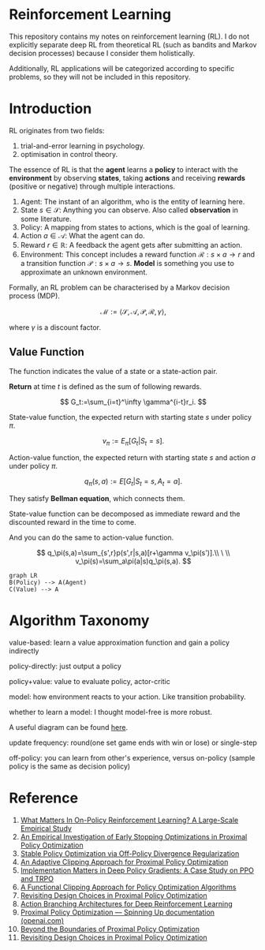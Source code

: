 # Reinforcement Learning

This repository contains my notes on reinforcement learning (RL). I do not explicitly separate deep RL from theoretical RL (such as bandits and Markov decision processes) because I consider them holistically.

Additionally, RL applications will be categorized according to specific problems, so they will not be included in this repository.

# Introduction

RL originates from two fields:

1. trial-and-error learning in psychology.
2. optimisation in control theory.

The essence of RL is that the **agent** learns a **policy** to interact with the **environment** by observing **states**, taking **actions** and receiving **rewards** (positive or negative) through multiple interactions.

1. Agent: The instant of an algorithm, who is the entity of learning here.
2. State $s\in\mathcal S$: Anything you can observe. Also called **observation** in some literature.
3. Policy: A mapping from states to actions, which is the goal of learning.
4. Action $a\in\mathcal A$: What the agent can do.
5. Reward $r\in\mathbb R$: A feedback the agent gets after submitting an action.
6. Environment: This concept includes a reward function $\mathcal R:s\times a\to r$ and a transition function $\mathcal P:s\times a\to s$. **Model** is something you use to approximate an unknown environment.

Formally, an RL problem can be characterised by a Markov decision process (MDP).

$$
\mathcal M:=\langle\mathcal S,\mathcal A,\mathcal P,\mathcal R,\gamma\rangle,
$$

where $\gamma$ is a discount factor.

## Value Function

The function indicates the value of a state or a state-action pair.

**Return** at time $t$ is defined as the sum of following rewards.

$$
G_t:=\sum_{i=t}^\infty \gamma^{i-t}r_i.
$$

State-value function, the expected return with starting state $s$ under policy $\pi$.

$$
v_\pi:=E_\pi[G_t|S_t=s].
$$

Action-value function, the expected return with starting state $s$ and action $a$ under policy $\pi$.

$$
q_\pi(s,a):=E[G_t|S_t=s, A_t=a].
$$

They satisfy **Bellman equation**, which connects them.

State-value function can be decomposed as immediate reward and the discounted reward in the time to come.

And you can do the same to action-value function.

$$
q_\pi(s,a)=\sum_{s',r}p(s',r|s,a)[r+\gamma v_\pi(s')].\\
\ \\
v_\pi(s)=\sum_a\pi(a|s)q_\pi(s,a).
$$

```mermaid
graph LR
B(Policy) --> A(Agent)
C(Value) --> A
```

# Algorithm Taxonomy

value-based: learn a value approximation function and gain a policy indirectly

policy-directly: just output a policy

policy+value: value to evaluate policy, actor-critic

model: how environment reacts to your action. Like transition probability.

whether to learn a model: I thought model-free is more robust.

A useful diagram can be found [here](https://spinningup.openai.com/en/latest/spinningup/rl_intro2.html).

update frequency: round(one set game ends with win or lose) or single-step

off-policy: you can learn from other's experience, versus on-policy (sample policy is the same as decision policy)

# Reference

1. [What Matters In On-Policy Reinforcement Learning? A Large-Scale Empirical Study](https://arxiv.org/abs/2006.05990?open_in_browser=true)
2. [An Empirical Investigation of Early Stopping Optimizations in Proximal Policy Optimization](https://ieeexplore.ieee.org/abstract/document/9520424)
3. [Stable Policy Optimization via Off-Policy Divergence Regularization](https://proceedings.mlr.press/v124/touati20a.html)
4. [An Adaptive Clipping Approach for Proximal Policy Optimization](https://arxiv.org/abs/1804.06461)
5. [Implementation Matters in Deep Policy Gradients: A Case Study on PPO and TRPO](https://arxiv.org/abs/2005.12729)
6. [A Functional Clipping Approach for Policy Optimization Algorithms](https://ieeexplore.ieee.org/abstract/document/9474478)
7. [Revisiting Design Choices in Proximal Policy Optimization](https://arxiv.org/abs/2009.10897)
8. [Action Branching Architectures for Deep Reinforcement Learning](https://ojs.aaai.org/index.php/AAAI/article/view/11798)
9. [Proximal Policy Optimization — Spinning Up documentation (openai.com)](https://spinningup.openai.com/en/latest/algorithms/ppo.html)
10. [Beyond the Boundaries of Proximal Policy Optimization](https://arxiv.org/abs/2411.00666)
11. [Revisiting Design Choices in Proximal Policy Optimization](https://arxiv.org/abs/2009.10897)
